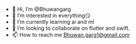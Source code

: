 - 👋 Hi, I’m @Bhuwangarg
- 👀 I’m interested in everything😏
- 🌱 I’m currently learning ai and ml 
- 💞️ I’m looking to collaborate on flutter and swift.
- 📫 How to reach me Bhuwan.garg1@gmail.com

<!---
Bhuwangarg/Bhuwangarg is a ✨ special ✨ repository because its `README.md` (this file) appears on your GitHub profile.
You can click the Preview link to take a look at your changes.
--->
